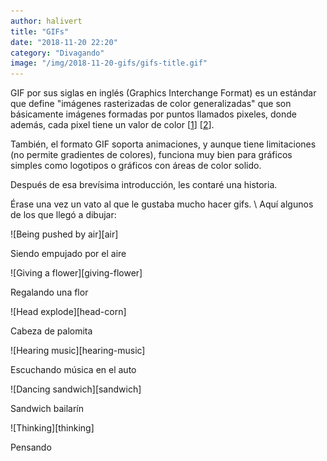```yaml
---
author: halivert
title: "GIFs"
date: "2018-11-20 22:20"
category: "Divagando"
image: "/img/2018-11-20-gifs/gifs-title.gif"
---
```


GIF por sus siglas en inglés (Graphics Interchange Format) es un estándar que
define "imágenes rasterizadas de color generalizadas" que son básicamente
imágenes formadas por puntos llamados pixeles, donde además, cada pixel tiene un
valor de color \[[1][1]\] \[[2][2]\].
<!--Seguir leyendo-->
También, el formato GIF soporta animaciones, y aunque tiene limitaciones (no
permite gradientes de colores), funciona muy bien para gráficos simples como
logotipos o gráficos con áreas de color solido.

Después de esa brevísima introducción, les contaré una historia.

Érase una vez un vato al que le gustaba mucho hacer gifs. \\
Aquí algunos de los que llegó a dibujar:

<div class="has-text-centered box red-velvet-bg">
  <p class="image-container box" markdown="1">
    ![Being pushed by air][air]
  </p>
  <p class="is-italic has-background-white image-art-title">
    Siendo empujado por el aire
  </p>
</div>

<div class="has-text-centered box blue-velvet-bg">
  <p class="image-container box" markdown="1">
    ![Giving a flower][giving-flower]
  </p>
  <p class="is-italic has-background-white image-art-title">
    Regalando una flor
  </p>
</div>

<div class="has-text-centered box purple-velvet-bg">
  <p class="image-container box" markdown="1">
    ![Head explode][head-corn]
  </p>
  <p class="is-italic has-background-white image-art-title">
    Cabeza de palomita
  </p>
</div>

<div class="has-text-centered box green-velvet-bg">
  <p class="image-container box" markdown="1">
    ![Hearing music][hearing-music]
  </p>
  <p class="is-italic has-background-white image-art-title">
    Escuchando música en el auto
  </p>
</div>

<div class="has-text-centered box purple-velvet-bg">
  <p class="image-container box" markdown="1">
    ![Dancing sandwich][sandwich]
  </p>
  <p class="is-italic has-background-white image-art-title">
    Sandwich bailarín
  </p>
</div>

<div class="has-text-centered box blue-velvet-bg">
  <p class="image-container box" markdown="1">
    ![Thinking][thinking]
  </p>
  <p class="is-italic has-background-white image-art-title">
    Pensando
  </p>
</div>

[1]: https://www.w3.org/Graphics/GIF/spec-gif87.txt
[2]: https://support.99designs.com/hc/es/articles/204761835--Qué-son-los-vectores-y-las-imagenes-rasterizadas-Cuándo-debería-usarlas-
[air]: /img/2018-11-20-gifs/air.gif
[giving-flower]: /img/2018-11-20-gifs/giving-flower.gif
[head-corn]: /img/2018-11-20-gifs/head-corn.gif
[hearing-music]: /img/2018-11-20-gifs/hearing-music.gif
[sandwich]: /img/2018-11-20-gifs/sandwich.gif
[thinking]: /img/2018-11-20-gifs/thinking.gif
